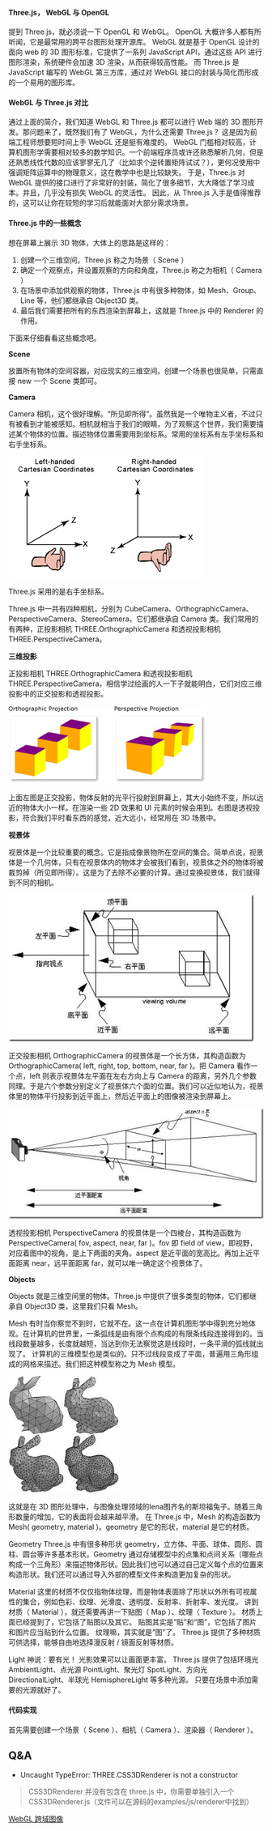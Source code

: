 
#### **Three.js， WebGL 与 OpenGL**

提到 Three.js，就必须说一下 OpenGL 和 WebGL。
OpenGL 大概许多人都有所听闻，它是最常用的跨平台图形处理开源库。
WebGL 就是基于 OpenGL 设计的面向 web 的 3D 图形标准，它提供了一系列 JavaScript API，通过这些 API 进行图形渲染，系统硬件会加速 3D 渲染，从而获得较高性能。
而 Three.js 是 JavaScript 编写的 WebGL 第三方库，通过对 WebGL 接口的封装与简化而形成的一个易用的图形库。

#### **WebGL 与 Three.js 对比**
通过上面的简介，我们知道 WebGL 和 Three.js 都可以进行 Web 端的 3D 图形开发。那问题来了，既然我们有了 WebGL，为什么还需要 Three.js？
这是因为前端工程师想要短时间上手 WebGL 还是挺有难度的。
WebGL 门槛相对较高，计算机图形学需要相对较多的数学知识。一个前端程序员或许还熟悉解析几何，但是还熟悉线性代数的应该寥寥无几了（比如求个逆转置矩阵试试？），更何况使用中强调矩阵运算中的物理意义，这在教学中也是比较缺失。
于是，Three.js 对 WebGL 提供的接口进行了非常好的封装，简化了很多细节，大大降低了学习成本。并且，几乎没有损失 WebGL 的灵活性。
因此，从 Three.js 入手是值得推荐的，这可以让你在较短的学习后就能面对大部分需求场景。

#### **Three.js 中的一些概念**
想在屏幕上展示 3D 物体，大体上的思路是这样的：
1. 创建一个三维空间，Three.js 称之为场景（ Scene ）
2. 确定一个观察点，并设置观察的方向和角度，Three.js 称之为相机（ Camera ）
3. 在场景中添加供观察的物体，Three.js 中有很多种物体，如 Mesh、Group、Line 等，他们都继承自 Object3D 类。
4. 最后我们需要把所有的东西渲染到屏幕上，这就是 Three.js 中的 Renderer 的作用。


下面来仔细看看这些概念吧。

**Scene**

放置所有物体的空间容器，对应现实的三维空间。创建一个场景也很简单，只需直接 new 一个 Scene 类即可。


**Camera**

Camera 相机，这个很好理解。“所见即所得”。虽然我是一个唯物主义者，不过只有被看到才能被感知。相机就相当于我们的眼睛，为了观察这个世界，我们需要描述某个物体的位置。描述物体位置需要用到坐标系。常用的坐标系有左手坐标系和右手坐标系。

![](../assets/camera.png)

Three.js 采用的是右手坐标系。

Three.js 中一共有四种相机，分别为 CubeCamera、OrthographicCamera、PerspectiveCamera、StereoCamera，它们都继承自 Camera 类。我们常用的有两种，正投影相机 THREE.OrthographicCamera 和透视投影相机 THREE.PerspectiveCamera。


**三维投影**

正投影相机 THREE.OrthographicCamera 和透视投影相机 THREE.PerspectiveCamera，相信学过绘画的人一下子就能明白，它们对应三维投影中的正交投影和透视投影。

![](../assets/camera1.png)


上面左图是正交投影，物体反射的光平行投射到屏幕上，其大小始终不变，所以远近的物体大小一样。在渲染一些 2D 效果和 UI 元素的时候会用到。右图是透视投影，符合我们平时看东西的感觉，近大远小，经常用在 3D 场景中。

**视景体**

视景体是一个比较重要的概念。它是指成像景物所在空间的集合。简单点说，视景体是一个几何体，只有在视景体内的物体才会被我们看到，视景体之外的物体将被裁剪掉（所见即所得）。这是为了去除不必要的计算。通过变换视景体，我们就得到不同的相机。

![](../assets/sjt.png)

正交投影相机 OrthographicCamera 的视景体是一个长方体，其构造函数为 OrthographicCamera( left, right, top, bottom, near, far )。把 Camera 看作一个点，left 则表示视景体左平面在左右方向上与 Camera 的距离，另外几个参数同理。于是六个参数分别定义了视景体六个面的位置。我们可以近似地认为，视景体里的物体平行投影到近平面上，然后近平面上的图像被渲染到屏幕上。


![](../assets/sjt1.png)

透视投影相机 PerspectiveCamera 的视景体是一个四棱台，其构造函数为 PerspectiveCamera( fov, aspect, near, far )。fov 即 field of view，即视野，对应着图中的视角，是上下两面的夹角。aspect 是近平面的宽高比。再加上近平面距离 near，远平面距离 far，就可以唯一确定这个视景体了。



**Objects**

Objects 就是三维空间里的物体。Three.js 中提供了很多类型的物体，它们都继承自 Object3D 类，这里我们只看 Mesh。

Mesh
有时当你察觉不到时，它就不在。这一点在计算机图形学中得到充分地体现。在计算机的世界里，一条弧线是由有限个点构成的有限条线段连接得到的。当线段数量越多，长度就越短，当达到你无法察觉这是线段时，一条平滑的弧线就出现了。
计算机的三维模型也是类似的。只不过线段变成了平面，普遍用三角形组成的网格来描述。我们把这种模型称之为 Mesh 模型。

![](../assets/mesh.png)

这就是在 3D 图形处理中，与图像处理领域的lena图齐名的斯坦福兔子。随着三角形数量的增加，它的表面将会越来越平滑。
在 Three.js 中，Mesh 的构造函数为 Mesh( geometry, material )。geometry 是它的形状，material 是它的材质。


Geometry
Three.js 中有很多种形状 geometry，立方体、平面、球体、圆形、圆柱、圆台等许多基本形状。Geometry 通过存储模型中的点集和点间关系（哪些点构成一个三角形）来描述物体形状。因此我们也可以通过自己定义每个点的位置来构造形状。我们还可以通过导入外部的模型文件来构造更加复杂的形状。

Material
这里的材质不仅仅指物体纹理，而是物体表面除了形状以外所有可视属性的集合，例如色彩、纹理、光滑度、透明度、反射率、折射率、发光度。
讲到材质（ Material ），就还需要再讲一下贴图（ Map ）、纹理（ Texture ）。
材质上面已经提到了，它包括了贴图以及其它。
贴图其实是“贴”和“图”，它包括了图片和图片应当贴到什么位置。
纹理嘛，其实就是“图”了。
Three.js 提供了多种材质可供选择，能够自由地选择漫反射 / 镜面反射等材质。

Light
神说：要有光！
光影效果可以让画面更丰富。
Three.js 提供了包括环境光 AmbientLight、点光源 PointLight、聚光灯 SpotLight、方向光 DirectionalLight、半球光 HemisphereLight 等多种光源。
只要在场景中添加需要的光源就好了。

#### 代码实现
首先需要创建一个场景（ Scene ）、相机（ Camera ）、渲染器（ Renderer ）。





















## Q&A

- Uncaught TypeError: THREE.CSS3DRenderer is not a constructor

> CSS3DRenderer 并没有包含在 three.js 中，你需要单独引入一个 CSS3DRenderer.js（文件可以在源码的examples/js/renderer中找到）



[](https://www.scaugreen.cn/posts/30679/)

[](https://zhuanlan.zhihu.com/p/27296011)

[WebGL 跨域图像](https://webglfundamentals.org/webgl/lessons/zh_cn/webgl-cors-permission.html)